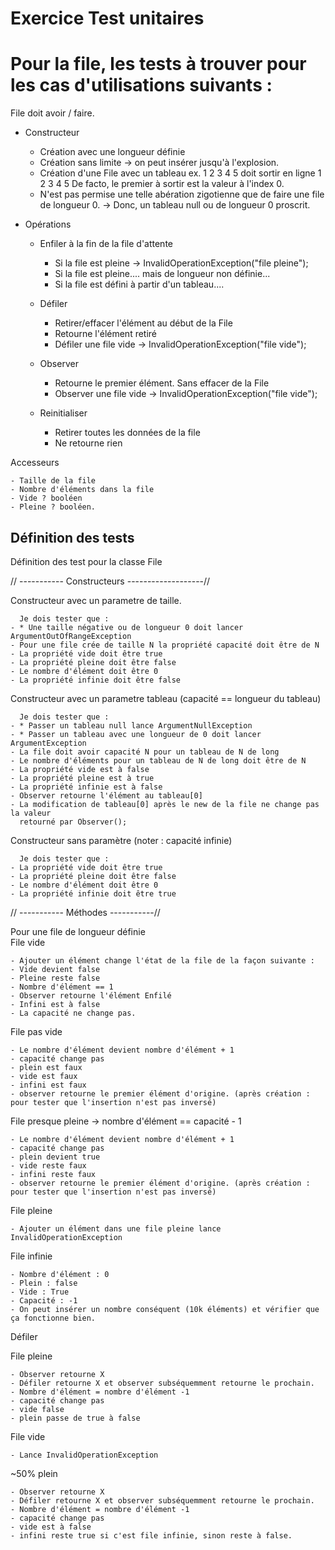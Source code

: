 # Exercice Test unitaires

# Pour la file, les tests à trouver pour les cas d'utilisations suivants : 
File doit avoir / faire.

- Constructeur
	- Création avec une longueur définie
	- Création sans limite -> on peut insérer jusqu'à l'explosion.
	- Création d'une File avec un tableau ex. 1 2 3 4 5 doit sortir en ligne 1 2 3 4 5
	  De facto, le premier à sortir est la valeur à l'index 0.
	- N'est pas permise une telle abération zigotienne que de faire une file de
	  longueur 0.
	  -> Donc, un tableau null ou de longueur 0 proscrit.

- Opérations

	- Enfiler à la fin de la file d'attente
		- Si la file est pleine -> InvalidOperationException("file pleine");
		- Si la file est pleine.... mais de longueur non définie...
		- Si la file est défini à partir d'un tableau.... 

	- Défiler
		- Retirer/effacer l'élément au début de la File
		- Retourne l'élément retiré
		- Défiler une file vide -> InvalidOperationException("file vide");

	- Observer
	    - Retourne le premier élément. Sans effacer de la File
		- Observer une file vide -> InvalidOperationException("file vide");

	- Reinitialiser 
		- Retirer toutes les données de la file
		- Ne retourne rien

Accesseurs 

	- Taille de la file
	- Nombre d'éléments dans la file
	- Vide ? booléen
	- Pleine ? booléen.

## Définition des tests    
Définition des test pour la classe File  

// ----------- Constructeurs -------------------//

Constructeur avec un parametre de taille. 

	  Je dois tester que :  
	- * Une taille négative ou de longueur 0 doit lancer ArgumentOutOfRangeException  
	- Pour une file crée de taille N la propriété capacité doit être de N  
	- La propriété vide doit être true  
	- La propriété pleine doit être false  
	- Le nombre d'élément doit être 0   
	- La propriété infinie doit être false  
	
Constructeur avec un parametre tableau (capacité == longueur du tableau)

	  Je dois tester que :  
	- * Passer un tableau null lance ArgumentNullException  
	- * Passer un tableau avec une longueur de 0 doit lancer ArgumentException  
	- La file doit avoir capacité N pour un tableau de N de long  
	- Le nombre d'éléments pour un tableau de N de long doit être de N  
	- La propriété vide est à false  
	- La propriété pleine est à true  
	- La propriété infinie est à false  
	- Observer retourne l'élément au tableau[0]  
	- La modification de tableau[0] après le new de la file ne change pas la valeur  
	  retourné par Observer();  
	  
Constructeur sans paramètre (noter : capacité infinie)

	  Je dois tester que :
	- La propriété vide doit être true
	- La propriété pleine doit être false
	- Le nombre d'élément doit être 0 
	- La propriété infinie doit être true
	  

// ----------- Méthodes -----------//

Pour une file de longueur définie  
File vide

	- Ajouter un élément change l'état de la file de la façon suivante :
	- Vide devient false
	- Pleine reste false
	- Nombre d'élément == 1
	- Observer retourne l'élément Enfilé
	- Infini est à false
	- La capacité ne change pas.
	
File pas vide

	- Le nombre d'élément devient nombre d'élément + 1
	- capacité change pas
	- plein est faux
	- vide est faux
	- infini est faux
	- observer retourne le premier élément d'origine. (après création : pour tester que l'insertion n'est pas inversé)

File presque pleine -> nombre d'élément == capacité - 1  

	- Le nombre d'élément devient nombre d'élément + 1
	- capacité change pas
	- plein devient true
	- vide reste faux
	- infini reste faux
	- observer retourne le premier élément d'origine. (après création : pour tester que l'insertion n'est pas inversé)

File pleine

	- Ajouter un élément dans une file pleine lance InvalidOperationException

File infinie 

	- Nombre d'élément : 0
    - Plein : false
    - Vide : True
    - Capacité : -1
    - On peut insérer un nombre conséquent (10k éléments) et vérifier que ça fonctionne bien.
  

Défiler

File pleine

    - Observer retourne X
	- Défiler retourne X et observer subséquemment retourne le prochain.
	- Nombre d'élément = nombre d'élément -1
	- capacité change pas
	- vide false
	- plein passe de true à false

File vide

	- Lance InvalidOperationException

   ~50% plein

    - Observer retourne X  
	- Défiler retourne X et observer subséquemment retourne le prochain.  
	- Nombre d'élément = nombre d'élément -1  
	- capacité change pas  
	- vide est à false   
	- infini reste true si c'est file infinie, sinon reste à false.  